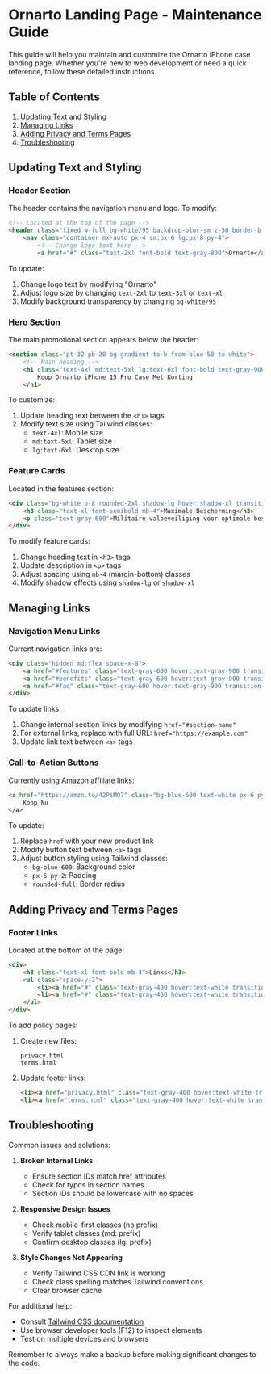 # Ornarto Landing Page - Maintenance Guide

This guide will help you maintain and customize the Ornarto iPhone case landing page. Whether you're new to web development or need a quick reference, follow these detailed instructions.

## Table of Contents
1. [Updating Text and Styling](#updating-text-and-styling)
2. [Managing Links](#managing-links)
3. [Adding Privacy and Terms Pages](#adding-privacy-and-terms-pages)
4. [Troubleshooting](#troubleshooting)

## Updating Text and Styling

### Header Section
The header contains the navigation menu and logo. To modify:

```html
<!-- Located at the top of the page -->
<header class="fixed w-full bg-white/95 backdrop-blur-sm z-50 border-b border-gray-100">
    <nav class="container mx-auto px-4 sm:px-6 lg:px-8 py-4">
        <!-- Change logo text here -->
        <a href="#" class="text-2xl font-bold text-gray-800">Ornarto</a>
```

To update:
1. Change logo text by modifying "Ornarto"
2. Adjust logo size by changing `text-2xl` to `text-3xl` or `text-xl`
3. Modify background transparency by changing `bg-white/95`

### Hero Section
The main promotional section appears below the header:

```html
<section class="pt-32 pb-20 bg-gradient-to-b from-blue-50 to-white">
    <!-- Main heading -->
    <h1 class="text-4xl md:text-5xl lg:text-6xl font-bold text-gray-900 mb-6">
        Koop Ornarto iPhone 15 Pro Case Met Korting
    </h1>
```

To customize:
1. Update heading text between the `<h1>` tags
2. Modify text size using Tailwind classes:
   - `text-4xl`: Mobile size
   - `md:text-5xl`: Tablet size
   - `lg:text-6xl`: Desktop size

### Feature Cards
Located in the features section:

```html
<div class="bg-white p-8 rounded-2xl shadow-lg hover:shadow-xl transition-shadow duration-300">
    <h3 class="text-xl font-semibold mb-4">Maximale Bescherming</h3>
    <p class="text-gray-600">Militaire valbeveiliging voor optimale bescherming...</p>
</div>
```

To modify feature cards:
1. Change heading text in `<h3>` tags
2. Update description in `<p>` tags
3. Adjust spacing using `mb-4` (margin-bottom) classes
4. Modify shadow effects using `shadow-lg` or `shadow-xl`

## Managing Links

### Navigation Menu Links
Current navigation links are:

```html
<div class="hidden md:flex space-x-8">
    <a href="#features" class="text-gray-600 hover:text-gray-900 transition-colors">Features</a>
    <a href="#benefits" class="text-gray-600 hover:text-gray-900 transition-colors">Voordelen</a>
    <a href="#faq" class="text-gray-600 hover:text-gray-900 transition-colors">FAQ</a>
</div>
```

To update links:
1. Change internal section links by modifying `href="#section-name"`
2. For external links, replace with full URL: `href="https://example.com"`
3. Update link text between `<a>` tags

### Call-to-Action Buttons
Currently using Amazon affiliate links:

```html
<a href="https://amzn.to/42PiMQ7" class="bg-blue-600 text-white px-6 py-2 rounded-full hover:bg-blue-700 transition-colors">
    Koop Nu
</a>
```

To update:
1. Replace `href` with your new product link
2. Modify button text between `<a>` tags
3. Adjust button styling using Tailwind classes:
   - `bg-blue-600`: Background color
   - `px-6 py-2`: Padding
   - `rounded-full`: Border radius

## Adding Privacy and Terms Pages

### Footer Links
Located at the bottom of the page:

```html
<div>
    <h3 class="text-xl font-bold mb-4">Links</h3>
    <ul class="space-y-2">
        <li><a href="#" class="text-gray-400 hover:text-white transition-colors">Privacy Policy</a></li>
        <li><a href="#" class="text-gray-400 hover:text-white transition-colors">Terms & Conditions</a></li>
    </ul>
</div>
```

To add policy pages:
1. Create new files:
   ```
   privacy.html
   terms.html
   ```

2. Update footer links:
   ```html
   <li><a href="privacy.html" class="text-gray-400 hover:text-white transition-colors">Privacy Policy</a></li>
   <li><a href="terms.html" class="text-gray-400 hover:text-white transition-colors">Terms & Conditions</a></li>
   ```

## Troubleshooting

Common issues and solutions:

1. **Broken Internal Links**
   - Ensure section IDs match href attributes
   - Check for typos in section names
   - Section IDs should be lowercase with no spaces

2. **Responsive Design Issues**
   - Check mobile-first classes (no prefix)
   - Verify tablet classes (md: prefix)
   - Confirm desktop classes (lg: prefix)

3. **Style Changes Not Appearing**
   - Verify Tailwind CSS CDN link is working
   - Check class spelling matches Tailwind conventions
   - Clear browser cache

For additional help:
- Consult [Tailwind CSS documentation](https://tailwindcss.com/docs)
- Use browser developer tools (F12) to inspect elements
- Test on multiple devices and browsers

Remember to always make a backup before making significant changes to the code.